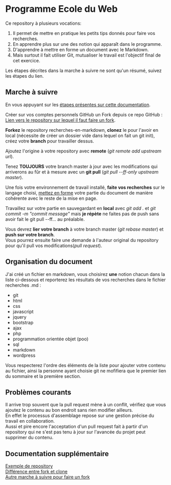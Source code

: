 # Programme Ecole du Web
Ce repository à plusieurs vocations:
1. Il permet de mettre en pratique les petits tips donnés pour faire vos recherches.
2. En apprendre plus sur une des notion qui apparaît dans le programme.
3. D'apprendre à mettre en forme un document avec le Markdown.
4. Mais surtout il fait utiliser Git, mutualiser le travail est l'objectif final de cet exercice.  

Les étapes décrites dans la marche à suivre ne sont qu'un résumé, suivez les étapes du lien.

## Marche à suivre
En vous appuyant sur les [étapes présentes sur cette documentation](http://thelia-school.com/faire-une-pull-request-sur-un-projet-thelia/faire-une-pull-request.html). 

Créer sur vos comptes personnels GitHub un Fork depuis ce repo GitHub :
[Lien vers le repository sur lequel il faut faire un fork](https://github.com/SoniaB78/recherche-en-markdown-avec-git).  

__Forkez__ le repository recherches-en-markdown, __clonez__ le pour l'avoir en local (nécessite de créer un dossier vide dans lequel on fait un git init), créez votre __branch__ pour travailler dessus.

Ajoutez l'origine à votre repository avec __remote__  (*git remote add upstream url*).  

Tenez __TOUJOURS__ votre branch master à jour avec les modifications qui arriverons au fûr et à mesure avec un __git pull__ (*git pull --ff-only upstream master*).  

Une fois votre environnement de travail installé, __faite vos recherches__ sur le langage choisi, [mettez en forme](https://openclassrooms.com/fr/courses/1304236-redigez-en-markdown) votre partie du document de manière cohérente avec le reste de la mise en page.  

Travaillez sur votre partie en sauvegardant en __local__ avec *git add .* et *git commit -m "commit message"* mais __je répète__ ne faites pas de push sans avoir fait le git pull --ff... au préalable.   

Vous devrez __lier votre branch__ à votre branch master (*git rebase master*) et __push sur votre branch__.  
Vous pourrez ensuite faire une demande à l'auteur original du repository pour qu'il pull vos modifications(*pull request*).  

## Organisation du document
J'ai créé un fichier en markdown, vous choisirez __une__ notion chacun dans la liste ci-dessous et reporterez les résultats de vos recherches dans le fichier recherches .md :
- git
- html
- css
- javascript
- jquery
- bootstrap
- ajax
- php
- programmation orientée objet (poo)
- sql
- markdown
- wordpress  

Vous respecterez l'ordre des éléments de la liste pour ajouter votre contenu au fichier, ainsi la personne ayant choisie git ne mofifiera que le premier lien du sommaire et la première section.

## Problèmes courants
Il arrive trop souvent que la pull request mène à un conflit, vérifiez que vous ajoutez le contenu au bon endroit sans rien modifier ailleurs.  
En effet le processus d'assemblage repose sur une gestion précise du travail en collaboration.  
Aussi et pire encore l'acceptation d'un pull request fait à partir d'un repository qui ne s'est pas tenu à jour sur l'avancée du projet peut supprimer du contenu.  


## Documentation supplémentaire
[Exemple de repository](https://github.com/Ma6Tvacoder-Docs/partages/blob/master/supports/techno_back.md)  
[Différence entre fork et clone](https://www.toolsqa.com/git/difference-between-git-clone-and-git-fork/)  
[Autre marche à suivre pour faire un fork](https://www.christopheducamp.com/2013/12/16/forker-un-repo-github/)  
